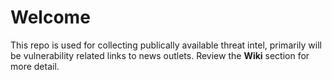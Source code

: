 # Welcome
This repo is used for collecting publically available threat intel, primarily will be vulnerability related links to news outlets.
Review the **Wiki** section for more detail.
